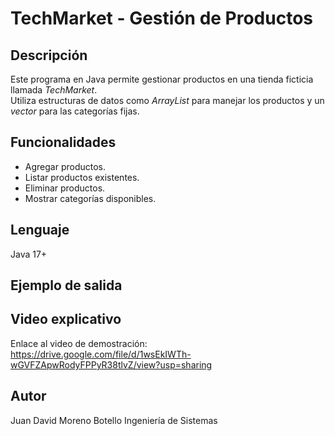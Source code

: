 # TechMarket - Gestión de Productos

## Descripción
Este programa en Java permite gestionar productos en una tienda ficticia llamada *TechMarket*.  
Utiliza estructuras de datos como *ArrayList* para manejar los productos y un *vector* para las categorías fijas.

##  Funcionalidades
- Agregar productos.
- Listar productos existentes.
- Eliminar productos.
- Mostrar categorías disponibles.

##  Lenguaje
Java 17+

##  Ejemplo de salida

## Video explicativo
Enlace al video de demostración:
https://drive.google.com/file/d/1wsEkIWTh-wGVFZApwRodyFPPyR38tlvZ/view?usp=sharing


## Autor
Juan David Moreno Botello
Ingeniería de Sistemas 